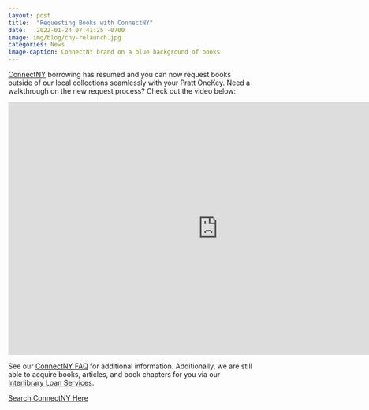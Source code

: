 ```yaml
---
layout: post
title:  "Requesting Books with ConnectNY"
date:   2022-01-24 07:41:25 -0700
image: img/blog/cny-relaunch.jpg
categories: News
image-caption: ConnectNY brand on a blue background of books
---
```


[ConnectNY](https://cny.reshare.indexdata.com/) borrowing has resumed and you can now request books outside of our local collections seamlessly with your Pratt OneKey. Need a walkthrough on the new request process? Check out the video below:

<iframe id="kaltura_player_1643296033" src="https://cdnapisec.kaltura.com/p/2071011/sp/207101100/embedIframeJs/uiconf_id/45309441/partner_id/2071011?iframeembed=true&playerId=kaltura_player_1643296033&entry_id=1_km6l8plx" width="850" height="514" allowfullscreen webkitallowfullscreen mozAllowFullScreen allow="autoplay *; fullscreen *; encrypted-media *" frameborder="0"></iframe>

See our [ConnectNY FAQ](https://libguides.pratt.edu/interlibraryloan/cny-faq) for additional information. Additionally, we are still able to acquire books, articles, and book chapters for you via our [Interlibrary Loan Services](https://libguides.pratt.edu/interlibraryloan/).

[Search ConnectNY Here](https://cny.reshare.indexdata.com/)
